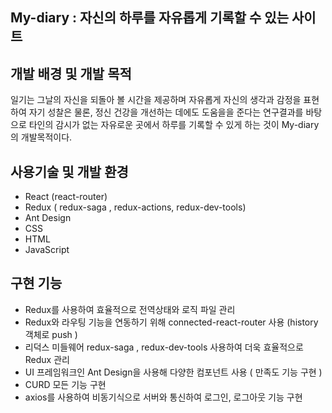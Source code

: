 ## My-diary : 자신의 하루를 자유롭게 기록할 수 있는 사이트

## 개발 배경 및 개발 목적
일기는 그날의 자신을 되돌아 볼 시간을 제공하며 자유롭게 자신의 생각과 감정을 표현하여 자기 성찰은 물론, 정신 건강을 개선하는 데에도 도움을을 준다는 연구결과를 바탕으로 타인의 감시가 없는 자유로운 곳에서 하루를 기록할 수 있게 하는 것이 My-diary의 개발목적이다.


## 사용기술 및 개발 환경
- React  (react-router)
- Redux ( redux-saga , redux-actions, redux-dev-tools)
- Ant Design
- CSS 
- HTML
- JavaScript

## 구현 기능 
+ Redux를 사용하여 효율적으로 전역상태와 로직 파일 관리
+ Redux와 라우팅 기능을 연동하기 위해 connected-react-router 사용 (history객체로 push ) 
+ 리덕스 미들웨어 redux-saga , redux-dev-tools 사용하여 더욱 효율적으로 Redux 관리
+ UI 프레임워크인 Ant Design을 사용해 다양한 컴포넌트 사용 ( 만족도 기능 구현 )
+ CURD 모든 기능 구현
+ axios를 사용하여 비동기식으로 서버와 통신하여 로그인, 로그아웃 기능 구현

